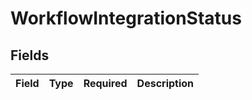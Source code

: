 # WorkflowIntegrationStatus


## Fields

| Field       | Type        | Required    | Description |
| ----------- | ----------- | ----------- | ----------- |